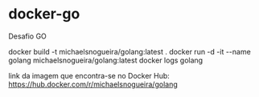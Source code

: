 # docker-go
Desafio GO

docker build -t michaelsnogueira/golang:latest .
docker run -d -it --name golang michaelsnogueira/golang:latest
docker logs golang

link da imagem que encontra-se no Docker Hub:
https://hub.docker.com/r/michaelsnogueira/golang